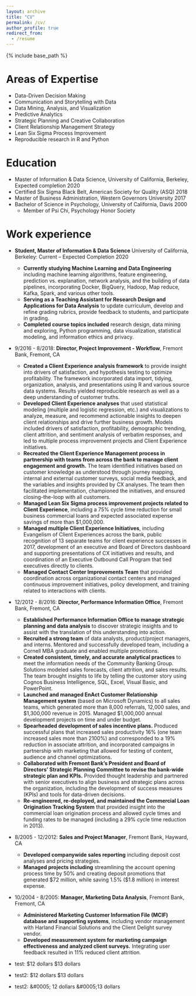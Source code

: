 ```yaml
---
layout: archive
title: "CV"
permalink: /cv/
author_profile: true
redirect_from:
  - /resume
---
```


{% include base_path %}

Areas of Expertise
======
* Data-Driven Decision Making
* Communication and Storytelling with Data 
* Data Mining, Analysis, and Visualization
* Predictive Analytics
* Strategic Planning and Creative Collaboration 
* Client Relationship Management Strategy 
* Lean Six Sigma Process Improvement
* Reproducible research in R and Python


Education
======
* Master of Information & Data Science, University of California, Berkeley, Expected completion 2020 
* Certified Six Sigma Black Belt, American Society for Quality (ASQ) 2018
* Master of Business Administration, Western Governors University 2017
* Bachelor of Science in Psychology, University of California, Davis 2000
  * Member of Psi Chi, Psychology Honor Society


Work experience
======
* __Student, Master of Information & Data Science__ University of California, Berkeley: Current – Expected Completion 2020
  * __Currently studying Machine Learning and Data Engineering__ including machine learning algorithms, feature engineering, prediction vs. explanation, network analysis, and the building of data pipelines, incorporating Docker, BigQuery, Hadoop, Map reduce, Kafka, Spark, and various other tools.
  * __Serving as a Teaching Assistant for Research Design and Applications for Data Analysis__ to update curriculum, develop and refine grading rubrics, provide feedback to students, and participate in grading.
  * __Completed course topics included__ research design, data mining and exploring, Python programming, data visualization, statistical modeling, and information ethics and privacy.

* 9/2016 - 8/2018: __Director, Project Improvement - Workflow__, Fremont Bank, Fremont, CA 
  * __Created a Client Experience analysis framework__ to provide insight into drivers of satisfaction, and hypothesis testing to optimize profitability. The framework incorporated data import, tidying, organization, analysis, and presentations using R and various source data systems. Results yielded reproducible research as well as a deep understanding of customer truths. 
  * __Developed Client Experience analyses__ that used statistical modeling (multiple and logistic regression, etc.) and visualizations to analyze, measure, and recommend actionable insights to deepen client relationships and drive further business growth.  Models included drivers of satisfaction, profitability, demographic trending, client attrition, and sentiment analysis of verbatim responses, and led to multiple process improvement projects and Client Experience initiatives.
  * __Recreated the Client Experience Management process in partnership with teams from across the bank to manage client engagement and growth.__ The team identified initiatives based on customer knowledge as understood through journey mapping, internal and external customer surveys, social media feedback, and the variables and insights provided by CX analyses. The team then facilitated implementation, championed the initiatives, and ensured closing-the-loop with all customers. 
  * __Managed Lean Six Sigma process improvement projects related to Client Experience__, including a 75% cycle time reduction for small business commercial loans and expected associated expense savings of more than $1,000,000.
  * __Managed multiple Client Experience Initiatives__, including Evangelism of Client Experiences across the bank, public recognition of 13 separate teams for client experience successes in 2017, development of an executive and Board of Directors dashboard and supporting presentations of CX initiatives and results, and coordination of an Executive Outbound Call Program that tied executives directly to clients. 
  * __Managed Contact Center Improvements Team__ that provided coordination across organizational contact centers and managed continuous improvement initiatives, policy development, and training related to interactions with clients. 

* 12/2012 - 8/2016: __Director, Performance Information Office__, Fremont Bank, Fremont, CA
  * __Established Performance Information Office to manage strategic planning and data analysis__ to discover strategic insights and to assist with the translation of this understanding into action.
  * __Recruited a strong team__ of data analysts, product/project managers, and interns.  Mentored and successfully developed team, including a Cornell MBA graduate and enabled multiple promotions.
  * __Created consistent, timely, and accurate analytical practices__ to meet the information needs of the Community Banking Group. Solutions modeled sales forecasts, client attrition, and sales results. The team brought insights to life by telling the customer story using Cognos Business Intelligence, SQL, Excel, Visual Basic, and PowerPoint.
  * __Launched and managed EnAct Customer Relationship Management system__ (based on Microsoft Dynamics) to all sales teams, which generated more than 8,000 referrals, 12,000 sales, and $1,300,000 revenue in 2015. Managed $1,000,000 annual development projects on time and under budget. 
  * __Spearheaded development of sales incentive plans.__ Produced successful plans that increased sales productivity 16% (one team increased sales more than 2100%) and corresponded to a 19% reduction in associate attrition, and incorporated campaigns in partnership with marketing that allowed for testing of content, audience and channel optimizations.
  * __Collaborated with Fremont Bank’s President and Board of Directors’ Strategic Planning Committee to revise the bank-wide strategic plan and KPIs.__ Provided thought leadership and partnered with senior executives to align business and strategic plans across the organization, including the development of success measures (KPIs) and tools for data-driven decisions. 
  * __Re-engineered, re-deployed, and maintained the Commercial Loan Origination Tracking System__ that provided insight into the commercial loan origination process and allowed cycle times and funding rates to be managed (including a 29% cycle time reduction in 2013).	
 
* 8/2005 - 12/2012: __Sales and Project Manager__, Fremont Bank, Hayward, CA
  * __Developed companywide sales reporting__ including deposit cost analyses and pricing strategies.
  * __Managed projects including__ streamlining the account opening process time by 50% and creating deposit promotions that generated \$72 million, while saving 1.5% (\$1.8 million) in interest expense.
 
* 10/2004 - 8/2005: __Manager, Marketing Data Analysis__, Fremont Bank, Fremont, CA
  * __Administered Marketing Customer Information File (MCIF) database and supporting systems__, including vendor management with Harland Financial Solutions and the Client Delight survey vendor.
  * __Developed measurement system for marketing campaign effectiveness and analyzed client surveys.__ Integrating user feedback resulted in 11% reduced client attrition. 

* test: $12 dollars $13 dollars

* test2: \$12 dollars \$13 dollars

* test2: \&#0005; 12 dollars \&#0005;13 dollars

